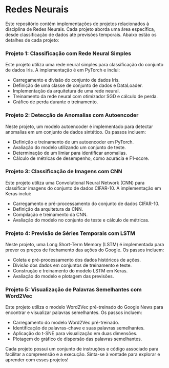 # Redes Neurais

Este repositório contém implementações de projetos relacionados à disciplina de Redes Neurais. Cada projeto aborda uma área específica, desde classificação de dados até previsões temporais. Abaixo estão os detalhes de cada projeto:

### Projeto 1: Classificação com Rede Neural Simples

Este projeto utiliza uma rede neural simples para classificação do conjunto de dados Iris. A implementação é em PyTorch e inclui:

- Carregamento e divisão do conjunto de dados Iris.
- Definição de uma classe de conjunto de dados e DataLoader.
- Implementação da arquitetura de uma rede neural.
- Treinamento da rede neural com otimizador SGD e cálculo de perda.
- Gráfico de perda durante o treinamento.

### Projeto 2: Detecção de Anomalias com Autoencoder

Neste projeto, um modelo autoencoder é implementado para detectar anomalias em um conjunto de dados sintético. Os passos incluem:

- Definição e treinamento de um autoencoder em PyTorch.
- Avaliação do modelo utilizando um conjunto de teste.
- Determinação de um limiar para identificar anomalias.
- Cálculo de métricas de desempenho, como acurácia e F1-score.

### Projeto 3: Classificação de Imagens com CNN

Este projeto utiliza uma Convolutional Neural Network (CNN) para classificar imagens do conjunto de dados CIFAR-10. A implementação em Keras inclui:

- Carregamento e pré-processamento do conjunto de dados CIFAR-10.
- Definição da arquitetura da CNN.
- Compilação e treinamento da CNN.
- Avaliação do modelo no conjunto de teste e cálculo de métricas.

### Projeto 4: Previsão de Séries Temporais com LSTM

Neste projeto, uma Long Short-Term Memory (LSTM) é implementada para prever os preços de fechamento das ações do Google. Os passos incluem:

- Coleta e pré-processamento dos dados históricos de ações.
- Divisão dos dados em conjuntos de treinamento e teste.
- Construção e treinamento do modelo LSTM em Keras.
- Avaliação do modelo e plotagem das previsões.

### Projeto 5: Visualização de Palavras Semelhantes com Word2Vec

Este projeto utiliza o modelo Word2Vec pré-treinado do Google News para encontrar e visualizar palavras semelhantes. Os passos incluem:

- Carregamento do modelo Word2Vec pré-treinado.
- Identificação de palavras-chave e suas palavras semelhantes.
- Aplicação do t-SNE para visualização em duas dimensões.
- Plotagem do gráfico de dispersão das palavras semelhantes.

Cada projeto possui um conjunto de instruções e código associado para facilitar a compreensão e a execução. Sinta-se à vontade para explorar e aprender com esses projetos!
